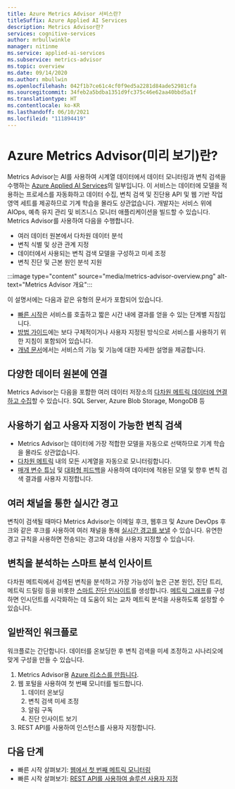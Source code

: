 ```yaml
---
title: Azure Metrics Advisor 서비스란?
titleSuffix: Azure Applied AI Services
description: Metrics Advisor란?
services: cognitive-services
author: mrbullwinkle
manager: nitinme
ms.service: applied-ai-services
ms.subservice: metrics-advisor
ms.topic: overview
ms.date: 09/14/2020
ms.author: mbullwin
ms.openlocfilehash: 042f1b7ce61c4cf0f9ed5a2281d84ade52981cfa
ms.sourcegitcommit: 34feb2a5bdba1351d9fc375c46e62aa40bbd5a1f
ms.translationtype: HT
ms.contentlocale: ko-KR
ms.lasthandoff: 06/10/2021
ms.locfileid: "111894419"
---
```

# <a name="what-is-azure-metrics-advisor-preview"></a>Azure Metrics Advisor(미리 보기)란? 

Metrics Advisor는 AI를 사용하여 시계열 데이터에서 데이터 모니터링과 변칙 검색을 수행하는 [Azure Applied AI Services](../../applied-ai-services/what-are-applied-ai-services.md)의 일부입니다. 이 서비스는 데이터에 모델을 적용하는 프로세스를 자동화하고 데이터 수집, 변칙 검색 및 진단용 API 및 웹 기반 작업 영역 세트를 제공하므로 기계 학습을 몰라도 상관없습니다. 개발자는 서비스 위에 AIOps, 예측 유지 관리 및 비즈니스 모니터 애플리케이션을 빌드할 수 있습니다. Metrics Advisor를 사용하여 다음을 수행합니다.

* 여러 데이터 원본에서 다차원 데이터 분석
* 변칙 식별 및 상관 관계 지정
* 데이터에서 사용되는 변칙 검색 모델을 구성하고 미세 조정
* 변칙 진단 및 근본 원인 분석 지원

:::image type="content" source="media/metrics-advisor-overview.png" alt-text="Metrics Advisor 개요":::

이 설명서에는 다음과 같은 유형의 문서가 포함되어 있습니다.
* [빠른 시작](./Quickstarts/web-portal.md)은 서비스를 호출하고 짧은 시간 내에 결과를 얻을 수 있는 단계별 지침입니다. 
* [방법 가이드](./how-tos/onboard-your-data.md)에는 보다 구체적이거나 사용자 지정된 방식으로 서비스를 사용하기 위한 지침이 포함되어 있습니다.
* [개념 문서](glossary.md)에서는 서비스의 기능 및 기능에 대한 자세한 설명을 제공합니다.

## <a name="connect-to-a-variety-of-data-sources"></a>다양한 데이터 원본에 연결

Metrics Advisor는 다음을 포함한 여러 데이터 저장소의 [다차원 메트릭 데이터에 연결하고 수집](how-tos/onboard-your-data.md)할 수 있습니다. SQL Server, Azure Blob Storage, MongoDB 등

## <a name="easy-to-use-and-customizable-anomaly-detection"></a>사용하기 쉽고 사용자 지정이 가능한 변칙 검색

* Metrics Advisor는 데이터에 가장 적합한 모델을 자동으로 선택하므로 기계 학습을 몰라도 상관없습니다.
* [다차원 메트릭](glossary.md#multi-dimensional-metric) 내의 모든 시계열을 자동으로 모니터링합니다.
* [매개 변수 튜닝](how-tos/configure-metrics.md) 및 [대화형 피드백](how-tos/anomaly-feedback.md)을 사용하여 데이터에 적용된 모델 및 향후 변칙 검색 결과를 사용자 지정합니다.

## <a name="real-time-alerts-through-multiple-channels"></a>여러 채널을 통한 실시간 경고

변칙이 검색될 때마다 Metrics Advisor는 이메일 후크, 웹후크 및 Azure DevOps 후크와 같은 후크를 사용하여 여러 채널을 통해 [실시간 경고를 보낼](how-tos/alerts.md) 수 있습니다. 유연한 경고 규칙을 사용하면 전송되는 경고와 대상을 사용자 지정할 수 있습니다.

## <a name="smart-diagnostic-insights-by-analyzing-anomalies"></a>변칙을 분석하는 스마트 분석 인사이트

다차원 메트릭에서 검색된 변칙을 분석하고 가장 가능성이 높은 근본 원인, 진단 트리, 메트릭 드릴링 등을 비롯한 [스마트 진단 인사이트](how-tos/diagnose-incident.md)를 생성합니다. [메트릭 그래프](how-tos/metrics-graph.md)를 구성하면 인시던트를 시각화하는 데 도움이 되는 교차 메트릭 분석을 사용하도록 설정할 수 있습니다.


## <a name="typical-workflow"></a>일반적인 워크플로

워크플로는 간단합니다. 데이터를 온보딩한 후 변칙 검색을 미세 조정하고 시나리오에 맞게 구성을 만들 수 있습니다.

1. Metrics Advisor용 [Azure 리소스를 만듭니다](https://go.microsoft.com/fwlink/?linkid=2142156). 
2. 웹 포털을 사용하여 첫 번째 모니터를 빌드합니다.
    1. 데이터 온보딩
    2. 변칙 검색 미세 조정
    3. 알림 구독
    4. 진단 인사이트 보기
3. REST API를 사용하여 인스턴스를 사용자 지정합니다.

## <a name="next-steps"></a>다음 단계

* 빠른 시작 살펴보기: [웹에서 첫 번째 메트릭 모니터링](quickstarts/web-portal.md)
* 빠른 시작 살펴보기: [REST API를 사용하여 솔루션 사용자 지정](./quickstarts/rest-api-and-client-library.md)
